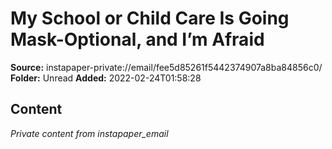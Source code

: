 # My School or Child Care Is Going Mask-Optional, and I’m Afraid

**Source:** instapaper-private://email/fee5d85261f5442374907a8ba84856c0/
**Folder:** Unread
**Added:** 2022-02-24T01:58:28




## Content
*Private content from instapaper_email*
